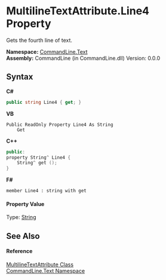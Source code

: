 # MultilineTextAttribute.Line4 Property 
 

Gets the fourth line of text.

**Namespace:**&nbsp;<a href="N_CommandLine_Text">CommandLine.Text</a><br />**Assembly:**&nbsp;CommandLine (in CommandLine.dll) Version: 0.0.0

## Syntax

**C#**<br />
``` C#
public string Line4 { get; }
```

**VB**<br />
``` VB
Public ReadOnly Property Line4 As String
	Get
```

**C++**<br />
``` C++
public:
property String^ Line4 {
	String^ get ();
}
```

**F#**<br />
``` F#
member Line4 : string with get

```


#### Property Value
Type: <a href="https://docs.microsoft.com/dotnet/api/system.string" target="_blank">String</a>

## See Also


#### Reference
<a href="T_CommandLine_Text_MultilineTextAttribute">MultilineTextAttribute Class</a><br /><a href="N_CommandLine_Text">CommandLine.Text Namespace</a><br />